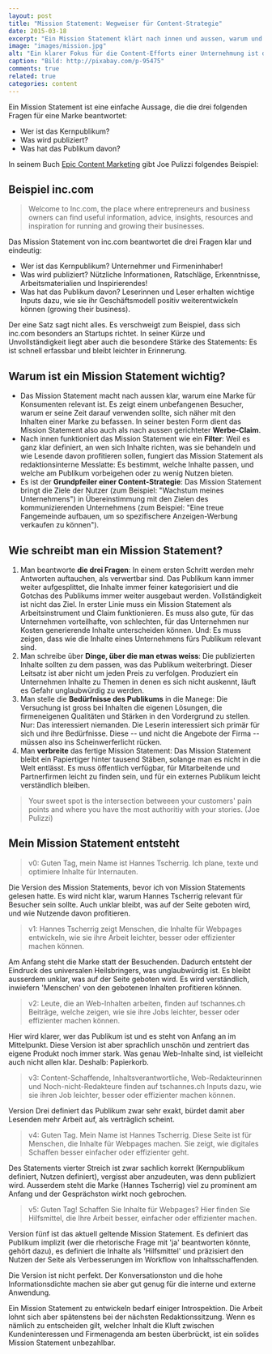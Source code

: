```yaml
---
layout: post
title: "Mission Statement: Wegweiser für Content-Strategie"
date: 2015-03-18
excerpt: "Ein Mission Statement klärt nach innen und aussen, warum und für wen welche Marketing-Inhalte produziert werden sollen."
image: "images/mission.jpg"
alt: "Ein klarer Fokus für die Content-Efforts einer Unternehmung ist das Ziel eines Mission Statements."
caption: "Bild: http://pixabay.com/p-95475"
comments: true
related: true
categories: content
---
```


Ein Mission Statement ist eine einfache Aussage, die die drei folgenden Fragen für eine Marke beantwortet:

- Wer ist das Kernpublikum? 
- Was wird publiziert?
- Was hat das Publikum davon?

In seinem Buch [Epic Content Marketing](http://www.amazon.com/Epic-Content-Marketing-Different-Customers/dp/0071819894/ref=sr_1_1?s=books&ie=UTF8&qid=1426589504&sr=1-1&keywords=epic+content+marketing) gibt Joe Pulizzi folgendes Beispiel:

## Beispiel inc.com

> Welcome to Inc.com, the place where entrepreneurs and business owners can find useful information, advice, insights, resources and inspiration for running and growing their businesses.

Das Mission Statement von inc.com beantwortet die drei Fragen klar und eindeutig:

- Wer ist das Kernpublikum? Unternehmer und Firmeninhaber!
- Was wird publiziert? Nützliche Informationen, Ratschläge, Erkenntnisse, Arbeitsmaterialien und Inspirierendes!
- Was hat das Publikum davon? Leserinnen und Leser erhalten wichtige Inputs dazu, wie sie ihr Geschäftsmodell positiv weiterentwickeln können (growing their business).

Der eine Satz sagt nicht alles. Es verschweigt zum Beispiel, dass sich inc.com besonders an Startups richtet. In seiner Kürze und Unvollständigkeit liegt aber auch die besondere Stärke des Statements: Es ist schnell erfassbar und bleibt leichter in Erinnerung.

## Warum ist ein Mission Statement wichtig?

- Das Mission Statement macht nach aussen klar, warum eine Marke für Konsumenten relevant ist. Es zeigt einem unbefangenen Besucher, warum er seine Zeit darauf verwenden sollte, sich näher mit den Inhalten einer Marke zu befassen. In seiner besten Form dient das Mission Statement also auch als nach aussen gerichteter **Werbe-Claim**.
- Nach innen funktioniert das Mission Statement wie ein **Filter**: Weil es ganz klar definiert, an wen sich Inhalte richten, was sie behandeln und wie Lesende davon profitieren sollen, fungiert das Mission Statement als redaktionsinterne Messlatte: Es bestimmt, welche Inhalte passen, und welche am Publikum vorbeigehen oder zu wenig Nutzen bieten.
- Es ist der **Grundpfeiler einer Content-Strategie**: Das Mission Statement bringt die Ziele der Nutzer (zum Beispiel: "Wachstum meines Unternehmens") in Übereinstimmung mit den Zielen des kommunizierenden Unternehmens (zum Beispiel: "Eine treue Fangemeinde aufbauen, um so spezifischere Anzeigen-Werbung verkaufen zu können").

## Wie schreibt man ein Mission Statement?

1. Man beantworte **die drei Fragen**: In einem ersten Schritt werden mehr Antworten auftauchen, als verwertbar sind. Das Publikum kann immer weiter aufgesplittet, die Inhalte immer feiner kategorisiert und die Gotchas des Publikums immer weiter ausgebaut werden. Vollständigkeit ist nicht das Ziel. In erster Linie muss ein Mission Statement als Arbeitsinstrument und Claim funktionieren. Es muss also gute, für das Unternehmen vorteilhafte, von schlechten, für das Unternehmen nur Kosten generierende Inhalte unterscheiden können. Und: Es muss zeigen, dass wie die Inhalte eines Unternehmens fürs Publikum relevant sind.
2. Man schreibe über **Dinge, über die man etwas weiss**: Die publizierten Inhalte sollten zu dem passen, was das Publikum weiterbringt. Dieser Leitsatz ist aber nicht um jeden Preis zu verfolgen. Produziert ein Unternehmen Inhalte zu Themen in denen es sich nicht auskennt, läuft es Gefahr unglaubwürdig zu werden. 
3. Man stelle die **Bedürfnisse des Publikums** in die Manege: Die Versuchung ist gross bei Inhalten die eigenen Lösungen, die firmeneigenen Qualitäten und Stärken in den Vordergrund zu stellen. Nur: Das interessiert niemanden. Die Leserin interessiert sich primär für sich und ihre Bedürfnisse. Diese -- und nicht die Angebote der Firma -- müssen also ins Scheinwerferlicht rücken. 
4. Man **verbreite** das fertige Mission Statement: Das Mission Statement bleibt ein Papiertiger hinter tausend Stäben, solange man es nicht in die Welt entlässt. Es muss öffentlich verfügbar, für Mitarbeitende und Partnerfirmen leicht zu finden sein, und für ein externes Publikum leicht verständlich bleiben.

> Your sweet spot is the intersection betweeen your customers' pain points and where you have the most authoritiy with your stories. (Joe Pulizzi)


## Mein Mission Statement entsteht

> v0: Guten Tag, mein Name ist Hannes Tscherrig. Ich plane, texte und optimiere Inhalte für Internauten. 

Die Version des Mission Statements, bevor ich von Mission Statements gelesen hatte. Es wird nicht klar, warum Hannes Tscherrig relevant für Besucher sein sollte. Auch unklar bleibt, was auf der Seite geboten wird, und wie Nutzende davon profitieren.

> v1: Hannes Tscherrig zeigt Menschen, die Inhalte für Webpages entwickeln, wie sie ihre Arbeit leichter, besser oder effizienter machen können.

Am Anfang steht die Marke statt der Besuchenden. Dadurch entsteht der Eindruck des universalen Heilsbringers, was unglaubwürdig ist. Es bleibt ausserdem unklar, was auf der Seite geboten wird. Es wird verständlich, inwiefern 'Menschen' von den gebotenen Inhalten profitieren können.

> v2: Leute, die an Web-Inhalten arbeiten, finden auf tschannes.ch Beiträge, welche zeigen, wie sie ihre Jobs leichter, besser oder effizienter machen können.

Hier wird klarer, wer das Publikum ist und es steht von Anfang an im Mittelpunkt. Diese Version ist aber sprachlich unschön und zentriert das eigene Produkt noch immer stark. Was genau Web-Inhalte sind, ist vielleicht auch nicht allen klar. Deshalb: Papierkorb. 

> v3: Content-Schaffende, Inhaltsverantwortliche, Web-Redakteurinnen und Noch-nicht-Redakteure finden auf tschannes.ch Inputs dazu, wie sie ihren Job leichter, besser oder effizienter machen können.

Version Drei definiert das Publikum zwar sehr exakt, bürdet damit aber Lesenden mehr Arbeit auf, als verträglich scheint.

> v4: Guten Tag. Mein Name ist Hannes Tscherrig. Diese Seite ist für Menschen, die Inhalte für Webpages machen. Sie zeigt, wie digitales Schaffen besser einfacher oder effizienter geht.

Des Statements vierter Streich ist zwar sachlich korrekt (Kernpublikum definiert, Nutzen definiert), vergisst aber anzudeuten, was denn publiziert wird. Ausserdem steht die Marke (Hannes Tscherrig) viel zu prominent am Anfang und der Gesprächston wirkt noch gebrochen.

> v5: Guten Tag! Schaffen Sie Inhalte für Webpages? Hier finden Sie Hilfsmittel, die Ihre Arbeit besser, einfacher oder effizienter machen.

Version fünf ist das aktuell geltende Mission Statement. Es definiert das Publikum implizit (wer die rhetorische Frage mit 'ja' beantworten könnte, gehört dazu), es definiert die Inhalte als 'Hilfsmittel' und präzisiert den Nutzen der Seite als Verbesserungen im Workflow von Inhaltsschaffenden. 

Die Version ist nicht perfekt. Der Konversationston und die hohe Informationsdichte machen sie aber gut genug für die interne und externe Anwendung.

Ein Mission Statement zu entwickeln bedarf einiger Introspektion. Die Arbeit lohnt sich aber spätenstens bei der nächsten Redaktionssitzung. Wenn es nämlich zu entscheiden gilt, welcher Inhalt die Kluft zwischen Kundeninteressen und Firmenagenda am besten überbrückt, ist ein solides Mission Statement unbezahlbar.